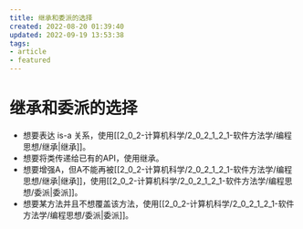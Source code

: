 ```yaml
---
title: 继承和委派的选择
created: 2022-08-20 01:39:40
updated: 2022-09-19 13:53:38
tags: 
- article
- featured
---
```


# 继承和委派的选择

- 想要表达 is-a 关系，使用[[2_0_2-计算机科学/2_0_2_1_2_1-软件方法学/编程思想/继承|继承]]。
- 想要将类传递给已有的API，使用继承。
- 想要增强A，但A不能再被[[2_0_2-计算机科学/2_0_2_1_2_1-软件方法学/编程思想/继承|继承]]，使用[[2_0_2-计算机科学/2_0_2_1_2_1-软件方法学/编程思想/委派|委派]]。
- 想要某方法并且不想覆盖该方法，使用[[2_0_2-计算机科学/2_0_2_1_2_1-软件方法学/编程思想/委派|委派]]。
